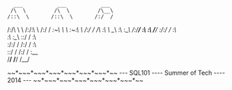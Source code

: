       ___           ___           ___
     /\  \         /\  \         /\__\
    /::\  \       /::\  \       /:/  /
   /:/\ \  \     /:/\:\  \     /:/  /
  _\:\~\ \  \    \:\~\:\  \   /:/  /
 /\ \:\ \ \__\    \:\ \:\__\ /:/__/
 \:\ \:\ \/__/     \:\/:/  / \:\  \
  \:\ \:\__\        \::/  /   \:\  \
   \:\/:/  /        /:/  /     \:\  \
    \::/  /        /:/  /       \:\__\
     \/__/         \/__/         \/__/

*~*~*~*~*~*~*~*~*~*~*~*~*~*~*~*~*~*~*~*~*~*~*
--- SQL101 ---- Summer of Tech ---- 2014 ---
*~*~*~*~*~*~*~*~*~*~*~*~*~*~*~*~*~*~*~*~*~*~*
